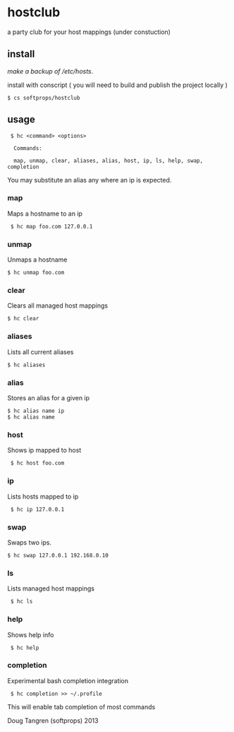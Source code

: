 # hostclub

a party club for your host mappings (under constuction)

## install

_make a backup of /etc/hosts_.

install with conscript ( you will need to build and publish the project locally )

    $ cs softprops/hostclub

## usage

     $ hc <command> <options>
     
      Commands:

      map, unmap, clear, aliases, alias, host, ip, ls, help, swap, completion 

You may substitute an alias any where an ip is expected.

### map 

Maps a hostname to an ip
   
     $ hc map foo.com 127.0.0.1

### unmap

Unmaps a hostname

    $ hc unmap foo.com

### clear

Clears all managed host mappings

    $ hc clear

### aliases

Lists all current aliases

    $ hc aliases

### alias

Stores an alias for a given ip

    $ hc alias name ip
    $ hc alias name

### host
    
Shows ip mapped to host

     $ hc host foo.com
      
### ip

Lists hosts mapped to ip

     $ hc ip 127.0.0.1

### swap

Swaps two ips.

    $ hc swap 127.0.0.1 192.168.0.10
      
### ls

Lists managed host mappings

     $ hc ls
      
### help

Shows help info

     $ hc help

### completion

Experimental bash completion integration

     $ hc completion >> ~/.profile

This will enable tab completion of most commands

Doug Tangren (softprops) 2013
